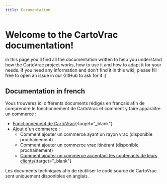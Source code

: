 ```yaml
---
title: Documentation
---
```


# Welcome to the CartoVrac documentation!

In this page you'll find all the documentation written to help you understand how the CartoVrac project works, how to use it and how to adapt it for your needs. If you need any information and don't find it in this wiki, please fill free to open an issue in our GitHub to ask for it :) 

## Documentation in french

Vous trouverez ici différents documents rédigés en français afin de comprendre le fonctionnement de CartoVrac et comment y faire apparaître un commerce :
- [Fonctionnement de CartoVrac](fonctionnement.md){:target="_blank"}
- Ajout d'un commerce :
    - Comment ajouter un commerce ayant un rayon vrac (disponible prochainement)
    - Comment ajouter un commerce vrac itinérant (disponible prochainement)
    - [Comment ajouter un commerce acceptant les contenants de leurs clients](devenir_partenaire_acceptation_contenants.md){:target="_blank"}

Les documents techniques afin de réutiliser le code source de CartoVrac sont uniquement disponibles en anglais.
